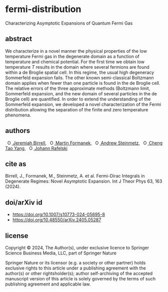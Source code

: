 # fermi-distribution
Characterizing Asymptotic Expansions of Quantum Fermi Gas

## abstract
We characterize in a novel manner  the physical properties of the low temperature Fermi gas in the degenerate domain  as a function of temperature and chemical potential. For the first time we obtain low temperature $T$ results in the domain where several fermions are found within a de Broglie spatial cell. In this regime, the usual high degeneracy Sommerfeld expansion fails. The other known semi-classical Boltzmann domain applies when fewer than one particle is found in the de Broglie cell. The relative errors of the three approximate methods (Boltzmann limit, Sommerfeld expansion, and the new domain of several particles in the de Broglie cell) are quantified. In order to extend the understanding of the Sommerfeld expansion, we developed a novel characterization of the Fermi distribution allowing the separation of the finite and zero temperature phenomena.

## authors
<a
id="cy-effective-orcid-url"
class="underline"
href="https://orcid.org/0000-0002-2289-4856"
target="orcid.widget"
rel="me noopener noreferrer"
style="vertical-align: top"><img
src="https://orcid.org/sites/default/files/images/orcid_16x16.png"
style="width: 1em; margin-inline-start: 0.5em"
alt="ORCID iD icon"/> Jeremiah Birrell</a>, <a
id="cy-effective-orcid-url"
class="underline"
href="https://orcid.org/0000-0003-2704-6474"
target="orcid.widget"
rel="me noopener noreferrer"
style="vertical-align: top"><img
src="https://orcid.org/sites/default/files/images/orcid_16x16.png"
style="width: 1em; margin-inline-start: 0.5em"
alt="ORCID iD icon"/> Martin Formanek</a>, <a
id="cy-effective-orcid-url"
class="underline"
href="https://orcid.org/0000-0001-5474-2649"
target="orcid.widget"
rel="me noopener noreferrer"
style="vertical-align: top"><img
src="https://orcid.org/sites/default/files/images/orcid_16x16.png"
style="width: 1em; margin-inline-start: 0.5em"
alt="ORCID iD icon"/> Andrew Steinmetz</a>, <a
id="cy-effective-orcid-url"
class="underline"
href="https://orcid.org/0000-0001-5038-8427"
target="orcid.widget"
rel="me noopener noreferrer"
style="vertical-align: top"><img
src="https://orcid.org/sites/default/files/images/orcid_16x16.png"
style="width: 1em; margin-inline-start: 0.5em"
alt="ORCID iD icon"/> Cheng Tao Yang</a>, <a
id="cy-effective-orcid-url"
class="underline"
href="https://orcid.org/0000-0001-8217-1484"
target="orcid.widget"
rel="me noopener noreferrer"
style="vertical-align: top"><img
src="https://orcid.org/sites/default/files/images/orcid_16x16.png"
style="width: 1em; margin-inline-start: 0.5em"
alt="ORCID iD icon"/> Johann Rafelski</a>

## cite as
Birrell, J., Formanek, M., Steinmetz, A. et al. Fermi-Dirac Integrals in Degenerate Regimes: Novel Asymptotic Expansion. Int J Theor Phys 63, 163 (2024).

## doi/arXiv id
* https://doi.org/10.1007/s10773-024-05695-8
* https://doi.org/10.48550/arXiv.2405.05287

## license
Copyright © 2024, The Author(s), under exclusive licence to Springer Science Business Media, LLC, part of Springer Nature

Springer Nature or its licensor (e.g. a society or other partner) holds exclusive rights to this article under a publishing agreement with the author(s) or other rightsholder(s); author self-archiving of the accepted manuscript version of this article is solely governed by the terms of such publishing agreement and applicable law.
